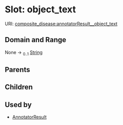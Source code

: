 
# Slot: object_text




URI: [composite_disease:annotatorResult__object_text](http://w3id.org/ontogpt/composite_disease/annotatorResult__object_text)


## Domain and Range

None &#8594;  <sub>0..1</sub> [String](types/String.md)

## Parents


## Children


## Used by

 * [AnnotatorResult](AnnotatorResult.md)
